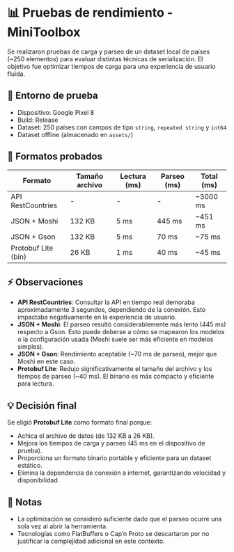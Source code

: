 # 📊 Pruebas de rendimiento - MiniToolbox

Se realizaron pruebas de carga y parseo de un dataset local de países (~250 elementos) para evaluar distintas técnicas de serialización. El objetivo fue optimizar tiempos de carga para una experiencia de usuario fluida.

## 🔬 Entorno de prueba
- Dispositivo: Google Pixel 8
- Build: Release
- Dataset: 250 países con campos de tipo `string`, `repeated string` y `int64`
- Dataset offline (almacenado en `assets/`)

## 📝 Formatos probados

| Formato            | Tamaño archivo | Lectura (ms) | Parseo (ms) | Total (ms) |
|--------------------|----------------|--------------|-------------|------------|
| API RestCountries   | -               | -            | -           | ~3000 ms   |
| JSON + Moshi        | 132 KB          | 5 ms         | 445 ms      | ~451 ms    |
| JSON + Gson         | 132 KB          | 5 ms         | 70 ms       | ~75 ms     |
| Protobuf Lite (bin) | 26 KB           | 1 ms         | 40 ms       | ~45 ms     |

## ⚡ Observaciones
- **API RestCountries**: Consultar la API en tiempo real demoraba aproximadamente 3 segundos, dependiendo de la conexión. Esto impactaba negativamente en la experiencia de usuario.
- **JSON + Moshi**: El parseo resultó considerablemente más lento (445 ms) respecto a Gson. Esto puede deberse a cómo se mapearon los modelos o la configuración usada (Moshi suele ser más eficiente en modelos simples).
- **JSON + Gson**: Rendimiento aceptable (~70 ms de parseo), mejor que Moshi en este caso.
- **Protobuf Lite**: Redujo significativamente el tamaño del archivo y los tiempos de parseo (~40 ms). El binario es más compacto y eficiente para lectura.

## 💡 Decisión final
Se eligió **Protobuf Lite** como formato final porque:
- Achica el archivo de datos (de 132 KB a 26 KB).
- Mejora los tiempos de carga y parseo (45 ms en el dispositivo de prueba).
- Proporciona un formato binario portable y eficiente para un dataset estático.
- Elimina la dependencia de conexión a internet, garantizando velocidad y disponibilidad.

## 📌 Notas
- La optimización se consideró suficiente dado que el parseo ocurre una sola vez al abrir la herramienta.
- Tecnologías como FlatBuffers o Cap’n Proto se descartaron por no justificar la complejidad adicional en este contexto.
